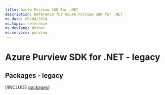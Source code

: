 ```yaml
---
title: Azure Purview SDK for .NET
description: Reference for Azure Purview SDK for .NET
ms.date: 06/04/2024
ms.topic: reference
ms.devlang: dotnet
ms.service: purview
---
```

# Azure Purview SDK for .NET - legacy
## Packages - legacy
[!INCLUDE [packages](purview-index.md)]